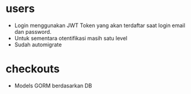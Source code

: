 # users
- Login menggunakan JWT Token yang akan terdaftar saat login email dan password.
- Untuk sementara otentifikasi masih satu level
- Sudah automigrate

# checkouts
- Models GORM berdasarkan DB
